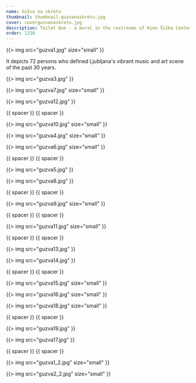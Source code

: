 ```yaml
---
name: Gužva na skretu
thumbnail: thumbnail-guzvanaskretu.jpg
cover: coverguzvanaskretu.jpg
description: Toilet Que - a mural in the restrooms of Kino Šiška Center, Ljubljana, Slovenia.
order: 1310
---
```


{{> img src="guzva1.jpg" size="small" }}

It depicts 72 persons who defined Ljubljana's vibrant music and art scene of the past 30 years.

{{> img src="guzva3.jpg" }}

{{> img src="guzva7.jpg" size="small" }}

{{> img src="guzva12.jpg" }}

{{ spacer }} {{ spacer }}

{{> img src="guzva10.jpg" size="small" }}

{{> img src="guzva4.jpg" size="small" }}

{{> img src="guzva6.jpg" size="small" }}

{{ spacer }} {{ spacer }}

{{> img src="guzva5.jpg" }}

{{> img src="guzva8.jpg" }}

{{ spacer }} {{ spacer }}

{{> img src="guzva9.jpg" size="small" }}

{{ spacer }} {{ spacer }}

{{> img src="guzva11.jpg" size="small" }}

{{ spacer }} {{ spacer }}

{{> img src="guzva13.jpg" }}

{{> img src="guzva14.jpg" }}

{{ spacer }} {{ spacer }}

{{> img src="guzva15.jpg" size="small"  }}

{{> img src="guzva16.jpg" size="small" }}

{{> img src="guzva18.jpg" size="small" }}

{{ spacer }} {{ spacer }}

{{> img src="guzva19.jpg" }}

{{> img src="guzva17.jpg" }}

{{ spacer }} {{ spacer }}

{{> img src="guzva1_2.jpg" size="small" }}

{{> img src="guzva2_2.jpg" size="small" }}

